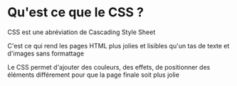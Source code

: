 # Qu'est ce que le CSS ?

CSS est une abréviation de Cascading Style Sheet

C'est ce qui rend les pages HTML plus jolies et lisibles qu'un tas de texte et d'images sans formattage

Le CSS permet d'ajouter des couleurs, des effets, de positionner des éléments différement pour que la page finale soit plus jolie
